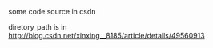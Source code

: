 some code source in csdn

diretory_path is in http://blog.csdn.net/xinxing__8185/article/details/49560913
